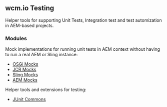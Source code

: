 ## wcm.io Testing

Helper tools for supporting Unit Tests, Integration test and test automization in AEM-based projects.

### Modules

Mock implementations for running unit tests in AEM context without having to run a real AEM or Sling instance:

* [OSGi Mocks][osgi-mock]
* [JCR Mocks][jcr-mock]
* [Sling Mocks][sling-mock]
* [AEM Mocks][aem-mock]

Helper tools and extensions for testing:

* [JUnit Commons][junit-commons]

[junit-commons]: http://wcm.io/testing/junit-commons/
[osgi-mock]: http://wcm.io/testing/osgi-mock/
[jcr-mock]: http://wcm.io/testing/jcr-mock/
[sling-mock]: http://wcm.io/testing/sling-mock/
[aem-mock]: http://wcm.io/testing/aem-mock/
